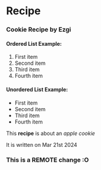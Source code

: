
# Recipe
### Cookie Recipe by Ezgi

#### Ordered List Example:
1. First item
2. Second item
3. Third item
4. Fourth item


#### Unordered List Example:
* First item
* Second item
* Third item
* Fourth item

This **recipe** is about an  <em>apple cookie</em>

It is written on Mar 21st 2024
### This is a REMOTE change :O
